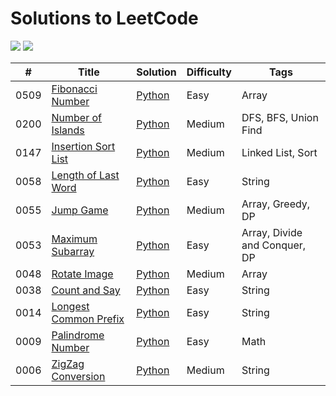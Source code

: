 # Solutions to LeetCode
![](https://img.shields.io/badge/language-Python-blue)
![](https://img.shields.io/badge/%3E-leetcode-yellow)
 
| # | Title | Solution | Difficulty | Tags |
|---| ----- | -------- | ---------- | ---- |
| 0509 | [Fibonacci Number](https://leetcode.com/problems/fibonacci-number/) | [Python](./python/0509_Fibonacci_Number.py) | Easy | Array |
| 0200 | [Number of Islands](https://leetcode.com/problems/number-of-islands/) | [Python](./python/0200_Number_of_Islands.py) | Medium | DFS, BFS, Union Find |
| 0147 | [Insertion Sort List](https://leetcode.com/problems/insertion-sort-list/) | [Python](./python/0147_Insertion_Sort_List.py) | Medium | Linked List, Sort |
| 0058 | [Length of Last Word](https://leetcode.com/problems/length-of-last-word/) | [Python](./python/0058_Length_of_Last_Word.py) | Easy | String |
| 0055 | [Jump Game](https://leetcode.com/problems/jump-game/) | [Python](./python/0055_Jump_Game.py) | Medium | Array, Greedy, DP |
| 0053 | [Maximum Subarray](https://leetcode.com/problems/maximum-subarray/) | [Python](./python/0053_Maximum_Subarray.py) | Easy | Array, Divide and Conquer, DP |
| 0048 | [Rotate Image](https://leetcode.com/problems/rotate-image/) | [Python](./python/0048_Rotate_Image.py) | Medium | Array |
| 0038 | [Count and Say](https://leetcode.com/problems/count-and-say/) | [Python](./python/0038_Count_and_Say.py) | Easy | String |
| 0014 | [Longest Common Prefix](https://leetcode.com/problems/longest-common-prefix/) | [Python](./python/0014_Longest_Common_Prefix.py) | Easy | String |
| 0009 | [Palindrome Number](https://leetcode.com/problems/palindrome-number/) | [Python](./python/0009_Palindrome_Number.py) | Easy | Math |
| 0006 | [ZigZag Conversion](https://leetcode.com/problems/zigzag-conversion/) | [Python](./python/0006_ZigZag_Conversion.py) | Medium | String |
